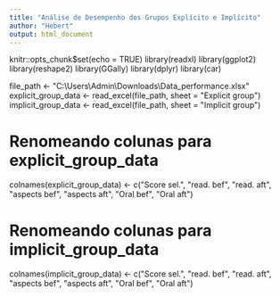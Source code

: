 ```yaml
---
title: "Análise de Desempenho dos Grupos Explícito e Implícito"
author: "Hebert"
output: html_document
---
```


knitr::opts_chunk$set(echo = TRUE)
library(readxl)
library(ggplot2)
library(reshape2)
library(GGally)
library(dplyr)
library(car)

file_path <- "C:\\Users\\Admin\\Downloads\\Data_performance.xlsx"
explicit_group_data <- read_excel(file_path, sheet = "Explicit group")
implicit_group_data <- read_excel(file_path, sheet = "Implicit group")



# Renomeando colunas para explicit_group_data
colnames(explicit_group_data) <- c("Score sel.", "read. bef", "read. aft", "aspects bef", "aspects aft", "Oral bef", "Oral aft")
# Renomeando colunas para implicit_group_data
colnames(implicit_group_data) <- c("Score sel.", "read. bef", "read. aft", "aspects bef", "aspects aft", "Oral bef", "Oral aft")



